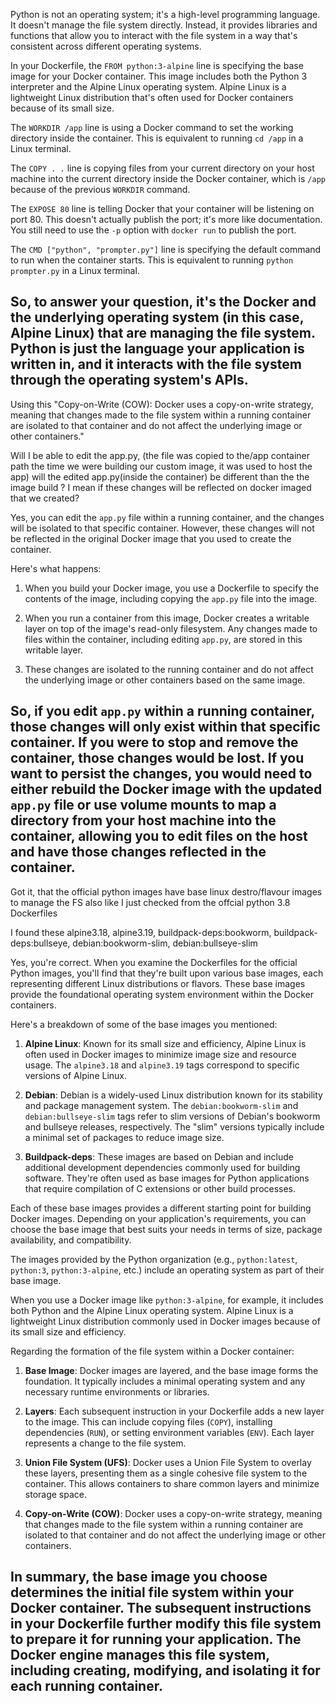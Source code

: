 Python is not an operating system; it's a high-level programming language. It doesn't manage the file system directly. Instead, it provides libraries and functions that allow you to interact with the file system in a way that's consistent across different operating systems.

In your Dockerfile, the `FROM python:3-alpine` line is specifying the base image for your Docker container. This image includes both the Python 3 interpreter and the Alpine Linux operating system. Alpine Linux is a lightweight Linux distribution that's often used for Docker containers because of its small size.

The `WORKDIR /app` line is using a Docker command to set the working directory inside the container. This is equivalent to running `cd /app` in a Linux terminal.

The `COPY . .` line is copying files from your current directory on your host machine into the current directory inside the Docker container, which is `/app` because of the previous `WORKDIR` command.

The `EXPOSE 80` line is telling Docker that your container will be listening on port 80. This doesn't actually publish the port; it's more like documentation. You still need to use the `-p` option with `docker run` to publish the port.

The `CMD ["python", "prompter.py"]` line is specifying the default command to run when the container starts. This is equivalent to running `python prompter.py` in a Linux terminal.

So, to answer your question, it's the Docker and the underlying operating system (in this case, Alpine Linux) that are managing the file system. Python is just the language your application is written in, and it interacts with the file system through the operating system's APIs.
--------------

Using this "Copy-on-Write (COW): Docker uses a copy-on-write strategy, meaning that changes made to the file system within a running container are isolated to that container and do not affect the underlying image or other containers."



Will I be able to edit the app.py, (the file was copied to the/app container path the time we were building our custom image, it was used to host the app) will the edited app.py(inside the container) be different than the the image build ? I mean if these changes will be reflected on docker imaged that we created?

Yes, you can edit the `app.py` file within a running container, and the changes will be isolated to that specific container. However, these changes will not be reflected in the original Docker image that you used to create the container.

Here's what happens:

1. When you build your Docker image, you use a Dockerfile to specify the contents of the image, including copying the `app.py` file into the image.

2. When you run a container from this image, Docker creates a writable layer on top of the image's read-only filesystem. Any changes made to files within the container, including editing `app.py`, are stored in this writable layer.

3. These changes are isolated to the running container and do not affect the underlying image or other containers based on the same image.

So, if you edit `app.py` within a running container, those changes will only exist within that specific container. If you were to stop and remove the container, those changes would be lost. If you want to persist the changes, you would need to either rebuild the Docker image with the updated `app.py` file or use volume mounts to map a directory from your host machine into the container, allowing you to edit files on the host and have those changes reflected in the container.
------------

Got it, that the official python images have base linux destro/flavour images to manage the FS also like I just checked from the offcial python 3.8 Dockerfiles

I found these alpine3.18, alpine3.19, buildpack-deps:bookworm, buildpack-deps:bullseye, debian:bookworm-slim, debian:bullseye-slim

Yes, you're correct. When you examine the Dockerfiles for the official Python images, you'll find that they're built upon various base images, each representing different Linux distributions or flavors. These base images provide the foundational operating system environment within the Docker containers.

Here's a breakdown of some of the base images you mentioned:

1. **Alpine Linux**: Known for its small size and efficiency, Alpine Linux is often used in Docker images to minimize image size and resource usage. The `alpine3.18` and `alpine3.19` tags correspond to specific versions of Alpine Linux.

2. **Debian**: Debian is a widely-used Linux distribution known for its stability and package management system. The `debian:bookworm-slim` and `debian:bullseye-slim` tags refer to slim versions of Debian's bookworm and bullseye releases, respectively. The "slim" versions typically include a minimal set of packages to reduce image size.

3. **Buildpack-deps**: These images are based on Debian and include additional development dependencies commonly used for building software. They're often used as base images for Python applications that require compilation of C extensions or other build processes.

Each of these base images provides a different starting point for building Docker images. Depending on your application's requirements, you can choose the base image that best suits your needs in terms of size, package availability, and compatibility.


The images provided by the Python organization (e.g., `python:latest`, `python:3`, `python:3-alpine`, etc.) include an operating system as part of their base image. 

When you use a Docker image like `python:3-alpine`, for example, it includes both Python and the Alpine Linux operating system. Alpine Linux is a lightweight Linux distribution commonly used in Docker images because of its small size and efficiency. 

Regarding the formation of the file system within a Docker container:

1. **Base Image**: Docker images are layered, and the base image forms the foundation. It typically includes a minimal operating system and any necessary runtime environments or libraries.

2. **Layers**: Each subsequent instruction in your Dockerfile adds a new layer to the image. This can include copying files (`COPY`), installing dependencies (`RUN`), or setting environment variables (`ENV`). Each layer represents a change to the file system.

3. **Union File System (UFS)**: Docker uses a Union File System to overlay these layers, presenting them as a single cohesive file system to the container. This allows containers to share common layers and minimize storage space.

4. **Copy-on-Write (COW)**: Docker uses a copy-on-write strategy, meaning that changes made to the file system within a running container are isolated to that container and do not affect the underlying image or other containers.

In summary, the base image you choose determines the initial file system within your Docker container. The subsequent instructions in your Dockerfile further modify this file system to prepare it for running your application. The Docker engine manages this file system, including creating, modifying, and isolating it for each running container.
--------
